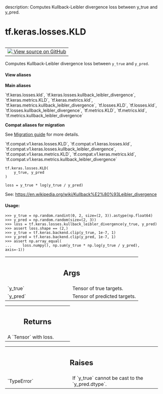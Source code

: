 description: Computes Kullback-Leibler divergence loss between y_true and y_pred.

<div itemscope itemtype="http://developers.google.com/ReferenceObject">
<meta itemprop="name" content="tf.keras.losses.KLD" />
<meta itemprop="path" content="Stable" />
</div>

# tf.keras.losses.KLD

<!-- Insert buttons and diff -->

<table class="tfo-notebook-buttons tfo-api nocontent" align="left">
<td>
  <a target="_blank" href="https://github.com/tensorflow/tensorflow/blob/r2.2/tensorflow/python/keras/losses.py#L1598-L1636">
    <img src="https://www.tensorflow.org/images/GitHub-Mark-32px.png" />
    View source on GitHub
  </a>
</td>
</table>



Computes Kullback-Leibler divergence loss between `y_true` and `y_pred`.

<section class="expandable">
  <h4 class="showalways">View aliases</h4>
  <p>
<b>Main aliases</b>
<p>`tf.keras.losses.kld`, `tf.keras.losses.kullback_leibler_divergence`, `tf.keras.metrics.KLD`, `tf.keras.metrics.kld`, `tf.keras.metrics.kullback_leibler_divergence`, `tf.losses.KLD`, `tf.losses.kld`, `tf.losses.kullback_leibler_divergence`, `tf.metrics.KLD`, `tf.metrics.kld`, `tf.metrics.kullback_leibler_divergence`</p>

<b>Compat aliases for migration</b>
<p>See
<a href="https://www.tensorflow.org/guide/migrate">Migration guide</a> for
more details.</p>
<p>`tf.compat.v1.keras.losses.KLD`, `tf.compat.v1.keras.losses.kld`, `tf.compat.v1.keras.losses.kullback_leibler_divergence`, `tf.compat.v1.keras.metrics.KLD`, `tf.compat.v1.keras.metrics.kld`, `tf.compat.v1.keras.metrics.kullback_leibler_divergence`</p>
</p>
</section>

<pre class="devsite-click-to-copy prettyprint lang-py tfo-signature-link">
<code>tf.keras.losses.KLD(
    y_true, y_pred
)
</code></pre>



<!-- Placeholder for "Used in" -->

`loss = y_true * log(y_true / y_pred)`

See: https://en.wikipedia.org/wiki/Kullback%E2%80%93Leibler_divergence

#### Usage:



```
>>> y_true = np.random.randint(0, 2, size=(2, 3)).astype(np.float64)
>>> y_pred = np.random.random(size=(2, 3))
>>> loss = tf.keras.losses.kullback_leibler_divergence(y_true, y_pred)
>>> assert loss.shape == (2,)
>>> y_true = tf.keras.backend.clip(y_true, 1e-7, 1)
>>> y_pred = tf.keras.backend.clip(y_pred, 1e-7, 1)
>>> assert np.array_equal(
...     loss.numpy(), np.sum(y_true * np.log(y_true / y_pred), axis=-1))
```

<!-- Tabular view -->
 <table class="responsive fixed orange">
<colgroup><col width="214px"><col></colgroup>
<tr><th colspan="2"><h2 class="add-link">Args</h2></th></tr>

<tr>
<td>
`y_true`
</td>
<td>
Tensor of true targets.
</td>
</tr><tr>
<td>
`y_pred`
</td>
<td>
Tensor of predicted targets.
</td>
</tr>
</table>



<!-- Tabular view -->
 <table class="responsive fixed orange">
<colgroup><col width="214px"><col></colgroup>
<tr><th colspan="2"><h2 class="add-link">Returns</h2></th></tr>
<tr class="alt">
<td colspan="2">
A `Tensor` with loss.
</td>
</tr>

</table>



<!-- Tabular view -->
 <table class="responsive fixed orange">
<colgroup><col width="214px"><col></colgroup>
<tr><th colspan="2"><h2 class="add-link">Raises</h2></th></tr>

<tr>
<td>
`TypeError`
</td>
<td>
If `y_true` cannot be cast to the `y_pred.dtype`.
</td>
</tr>
</table>

